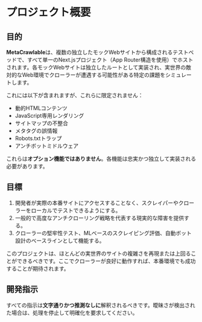 # プロジェクト概要

## 目的

**MetaCrawlable**は、複数の独立したモックWebサイトから構成されるテストベッドで、すべて単一のNext.jsプロジェクト（App Router構造を使用）でホストされます。各モックWebサイトは独立したルートとして実装され、実世界の敵対的なWeb環境でクローラーが遭遇する可能性がある特定の課題をシミュレートします。

これには以下が含まれますが、これらに限定されません：

- 動的HTMLコンテンツ
- JavaScript専用レンダリング
- サイトマップの不整合
- メタタグの誤情報
- Robots.txtトラップ
- アンチボットミドルウェア

これらは**オプション機能ではありません**。各機能は忠実かつ独立して実装される必要があります。

## 目標

1. 開発者が実際の本番サイトにアクセスすることなく、スクレイパーやクローラーをローカルでテストできるようにする。
2. 一般的で高度なアンチクローリング戦略を代表する現実的な障害を提供する。
3. クローラーの堅牢性テスト、MLベースのスクレイピング評価、自動ボット設計のベースラインとして機能する。

このプロジェクトは、ほとんどの実世界のサイトの複雑さを再現または上回ることができるべきです。ここでクローラーが良好に動作すれば、本番環境でも成功することが期待されます。

## 開発指示

すべての指示は**文字通りかつ推測なしに**解釈されるべきです。曖昧さが検出された場合は、処理を停止して明確化を要求してください。
